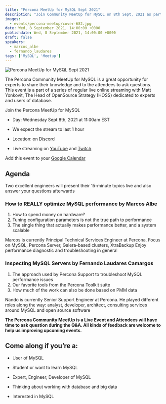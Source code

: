 ```yaml
---
title: "Percona MeetUp for MySQL Sept 2021"
description: "Join Community MeetUp for MySQL on 8th Sept, 2021 as part of a monthly regular event hosted by Matt Yonkovit, Head of Open Source Strategy at Percona. Marcos Albe, Principal Technical Services Engineer at Percona, will share his experience on how to REALLY optimize MySQL performance. Fernando Laudares Camargos, Senior Support Engineer at Percona, will be there to talk about Inspecting MySQL Servers. Attendees will have time for Q&A and to give feedback."
images:
  - events/percona-meetup/cover-682.jpg
date: Wed, 8 September 2021, 14:00:00 +0000
publishdate: Wed, 8 September 2021, 14:00:00 +0000
draft: false
speakers:
  - marcos_albe
  - fernando_laudares
tags: ['MySQL', 'Meetup']
---
```


![Percona MeetUp for MySQL Sept 2021](events/percona-meetup/cover-1920-1080.jpg)


The Percona Community MeetUp for MySQL is a great opportunity for experts to share their knowledge and to the attendees to ask questions. This event is a part of a series of regular live online streaming with Matt Yonkovit, The Head of OpenSource Strategy (HOSS) dedicated to experts and users of database.

Join the Percona MeetUp for MySQL

* Day: Wednesday Sept 8th, 2021 at 11:00am EST

* We expect the stream to last 1 hour

* Location: on [Discord](http://per.co.na/discord)

* Live streaming on [YouTube](https://www.youtube.com/user/PerconaMySQL) and [Twitch](https://www.twitch.tv/perconalive)

Add this event to your [Google Calendar](https://calendar.google.com/calendar/u/0/r/eventedit/copy/NmpnMDJ1YjVrZ3BtajVuOWMzYjJxZDJkOGEgY19wN2ZhdjRjc2lpNWo1dmRzb2hpMHE4dmk0OEBn/ZnJlZGVsLm1hbWluZHJhQHBlcmNvbmEuY29t?sf=true)

## Agenda

Two excellent engineers will present their 15-minute topics live and also answer your questions afterwards

### How to REALLY optimize MySQL performance by Marcos Albe

1. How to spend money on hardware?
2. Tuning configuration parameters is not the true path to performance
3. The single thing that actually makes performance better, and a system scalable

Marcos is currently Principal Technical Services Engineer at Percona. Focus on MySQL, Percona Server, Galera-based clusters, XtraBackup
Enjoy performance diagnostic and troubleshooting in general

### Inspecting MySQL Servers by Fernando Laudares Camargos

1. The approach used by Percona Support to troubleshoot MySQL performance issues
2. Our favorite tools from the Percona Toolkit suite
3. How much of the work can also be done based on PMM data 

Nando is currently Senior Support Engineer at Percona. He played different roles along the way: analyst, developer, architect, consulting services around MySQL and open source software

**The Percona Community MeetUp is a Live Event and Attendees will have time to ask question during the Q&A. All kinds of feedback are welcome to help us improving upcoming events.**

## Come along if you’re a:

* User of MySQL

* Student or want to learn MySQL

* Expert, Engineer, Developer of MySQL

* Thinking about working with database and big data

* Interested in MySQL


